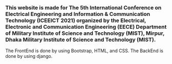 ### This website is made for The 5th International Conference on Electrical Engineering and Information & Communication Technology (ICEEICT 2021) organized by the Electrical, Electronic and Communication Engineering (EECE) Department of Military Institute of Science and Technology (MIST), Mirpur, Dhaka Military Institute of Science and Technology (MIST).
The FrontEnd is done by using Bootstrap, HTML, and CSS.
The BackEnd is done by using django.


